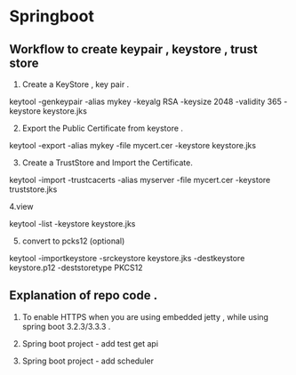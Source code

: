 # Springboot

## Workflow to create keypair , keystore , trust store 

1. Create a KeyStore , key pair .

keytool -genkeypair -alias mykey -keyalg RSA -keysize 2048 -validity 365 -keystore keystore.jks

2. Export the Public Certificate from keystore . 

keytool -export -alias mykey -file mycert.cer -keystore keystore.jks

3. Create a TrustStore and Import the Certificate.

keytool -import -trustcacerts -alias myserver -file mycert.cer -keystore truststore.jks

4.view  

keytool -list -keystore keystore.jks


5. convert to pcks12 (optional)

keytool -importkeystore -srckeystore keystore.jks -destkeystore keystore.p12 -deststoretype PKCS12


## Explanation of repo code .

1. To enable HTTPS when you are using embedded jetty , while using spring boot 3.2.3/3.3.3 . 

2. Spring boot project - add test get api 

3. Spring boot project - add scheduler 
